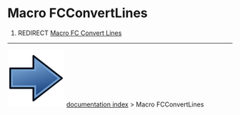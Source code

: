 # Macro FCConvertLines
1.  REDIRECT [Macro FC Convert Lines](Macro_FC_Convert_Lines.md)



---
![](images/Button_right.svg) [documentation index](../README.md) > Macro FCConvertLines
